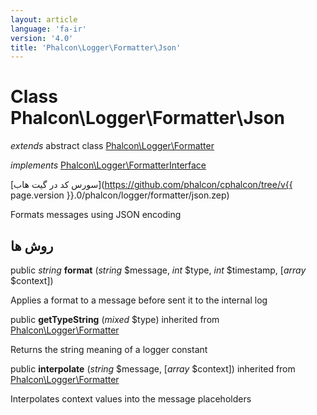 ```yaml
---
layout: article
language: 'fa-ir'
version: '4.0'
title: 'Phalcon\Logger\Formatter\Json'
---
```

# Class **Phalcon\Logger\Formatter\Json**

*extends* abstract class [Phalcon\Logger\Formatter](Phalcon_Logger_Formatter)

*implements* [Phalcon\Logger\FormatterInterface](Phalcon_Logger_FormatterInterface)

[سورس کد در گیت هاب](https://github.com/phalcon/cphalcon/tree/v{{ page.version }}.0/phalcon/logger/formatter/json.zep)

Formats messages using JSON encoding

## روش ها

public *string* **format** (*string* $message, *int* $type, *int* $timestamp, [*array* $context])

Applies a format to a message before sent it to the internal log

public **getTypeString** (*mixed* $type) inherited from [Phalcon\Logger\Formatter](Phalcon_Logger_Formatter)

Returns the string meaning of a logger constant

public **interpolate** (*string* $message, [*array* $context]) inherited from [Phalcon\Logger\Formatter](Phalcon_Logger_Formatter)

Interpolates context values into the message placeholders